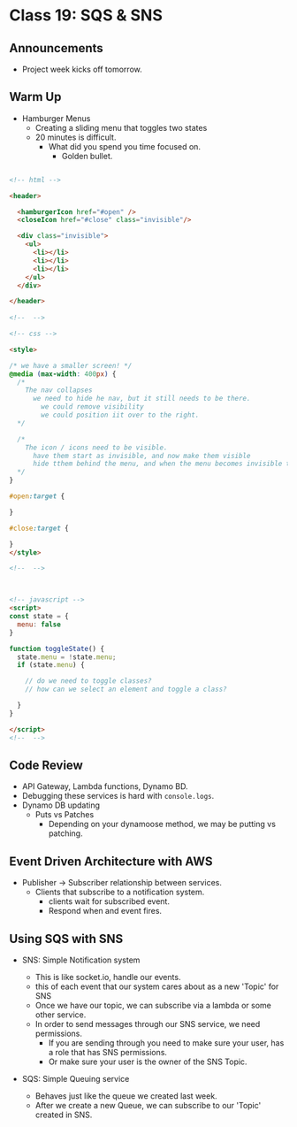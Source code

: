 # Class 19: SQS & SNS

## Announcements

- Project week kicks off tomorrow.

## Warm Up

- Hamburger Menus
  - Creating a sliding menu that toggles two states
  - 20 minutes is difficult.
    - What did you spend you time focused on.
      - Golden bullet.

```html

<!-- html -->

<header>

  <hamburgerIcon href="#open" />
  <closeIcon href="#close" class="invisible"/>

  <div class="invisible">
    <ul>
      <li></li>
      <li></li>
      <li></li>
    </ul>
  </div>

</header>
  
<!--  -->

<!-- css -->

<style>

/* we have a smaller screen! */
@media (max-width: 400px) {
  /* 
    The nav collapses
      we need to hide he nav, but it still needs to be there.
        we could remove visibility
        we could position iit over to the right.
  */

  /* 
    The icon / icons need to be visible.
      have them start as invisible, and now make them visible
      hide tthem behind the menu, and when the menu becomes invisible they will show.
  */
}

#open:target {

}

#close:target {

}
</style>

<!--  -->



<!-- javascript -->
<script>
const state = {
  menu: false
}

function toggleState() {
  state.menu = !state.menu;
  if (state.menu) {

    // do we need to toggle classes?
    // how can we select an element and toggle a class?

  }
}

</script>
<!--  -->
```

## Code Review

- API Gateway, Lambda functions, Dynamo BD.
- Debugging these services is hard with `console.logs`.
- Dynamo DB updating
  - Puts vs Patches
    - Depending on your dynamoose method, we may be putting vs patching.

## Event Driven Architecture with AWS

- Publisher -> Subscriber relationship between services.
  - Clients that subscribe to a notification system.
    - clients wait for subscribed event.
    - Respond when and event fires.

## Using SQS with SNS

- SNS: Simple Notification system
  - This is like socket.io, handle our events.
  - this of each event that our system cares about as a new 'Topic' for SNS
  - Once we have our topic, we can subscribe via a lambda or some other service.
  - In order to send messages through our SNS service, we need permissions.
    - If you are sending through you need to make sure your user, has a role that has SNS permissions.
    - Or make sure your user is the owner of the SNS Topic.

- SQS: Simple Queuing service
  - Behaves just like the queue we created last week.
  - After we create a new Queue, we can subscribe to our 'Topic' created in SNS.
